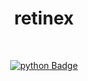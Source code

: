 <h1 align="center">retinex</h1></br>

<p align="center">
    <a href="#"><img alt="python Badge" src="https://img.shields.io/badge/Made%20with-Python-1f425f.svg"/></a>
    
</p>
